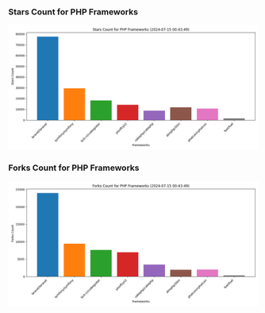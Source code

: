 ### Stars Count for PHP Frameworks

![Stars Chart](./archive/charts/20240715004349_stars_count.png)

### Forks Count for PHP Frameworks

![Forks Chart](./archive/charts/20240715004349_forks_count.png)

